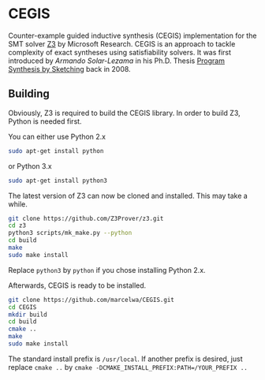 # CEGIS

Counter-example guided inductive synthesis (CEGIS) implementation for the SMT solver
[Z3](https://github.com/Z3Prover/z3) by Microsoft Research. CEGIS is an approach to tackle
complexity of exact syntheses using satisfiability solvers. It was first introduced by
*Armando Solar-Lezama* in his Ph.D. Thesis
[Program Synthesis by Sketching](http://citeseerx.ist.psu.edu/viewdoc/download?doi=10.1.1.207.9048&rep=rep1&type=pdf)
back in 2008.

## Building

Obviously, Z3 is required to build the CEGIS library. In order to build Z3, Python
is needed first.

You can either use Python 2.x

```sh
sudo apt-get install python
```

or Python 3.x

```sh
sudo apt-get install python3
```

The latest version of Z3 can now be cloned and installed. This may take a while.

```sh
git clone https://github.com/Z3Prover/z3.git
cd z3
python3 scripts/mk_make.py --python
cd build
make
sudo make install
```

Replace `python3` by `python` if you chose installing Python 2.x.

Afterwards, CEGIS is ready to be installed.

```sh
git clone https://github.com/marcelwa/CEGIS.git
cd CEGIS
mkdir build
cd build
cmake ..
make
sudo make install
```

The standard install prefix is `/usr/local`. If another prefix is desired, just replace `cmake ..` by `cmake -DCMAKE_INSTALL_PREFIX:PATH=/YOUR_PREFIX ..`
